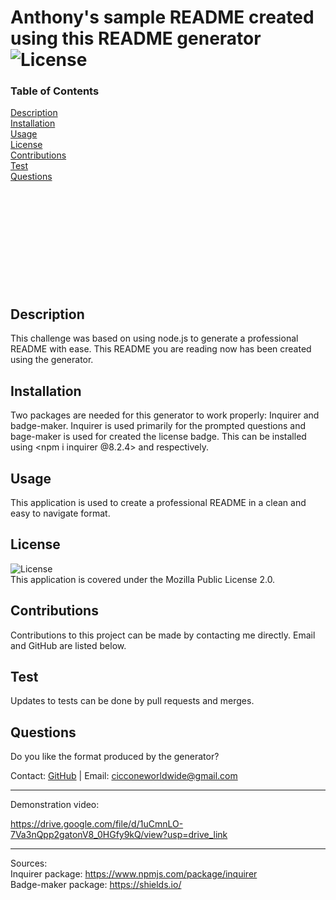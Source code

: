 
  # Anthony's sample README created using this README generator <img alt='License' src='https://img.shields.io/badge/License-Mozilla Public License 2.0-blue.svg'>
  ### Table of Contents
  [Description](#description)
  <br>
  [Installation](#installation)
  <br>
  [Usage](#usage)
  <br>
  [License](#license)
  <br>
  [Contributions](#contributions)
  <br>
  [Test](#test)
  <br>
  [Questions](#questions)
  <br>
  <br>
  <br>
  <br>
  <br>
  <br>
  <br>
  <br>
  <br>
  <br>
  <br>
  ## Description
  This challenge was based on using node.js to generate a professional README with ease. This README you are reading now has been created using the generator.

  ## Installation
  Two packages are needed for this generator to work properly: Inquirer and badge-maker. Inquirer is used primarily for the prompted questions and bage-maker is used for created the license badge. This can be installed using <npm i inquirer @8.2.4> and respectively.

  ## Usage
  This application is used to create a professional README in a clean and easy to navigate format.

  ## License
  <img alt='License' src='https://img.shields.io/badge/License-Mozilla Public License 2.0-blue.svg'>
  <br>
  This application is covered under the Mozilla Public License 2.0. 

  ## Contributions
  Contributions to this project can be made by contacting me directly. Email and GitHub are listed below.

  ## Test
  Updates to tests can be done by pull requests and merges.

  ## Questions
  Do you like the format produced by the generator?

  Contact: [GitHub](https://github.com/AnthonyCiccone90) | Email: cicconeworldwide@gmail.com
  <hr>
Demonstration video:

https://drive.google.com/file/d/1uCmnLO-7Va3nQpp2gatonV8_0HGfy9kQ/view?usp=drive_link  
<hr>

Sources:
<br>
Inquirer package: https://www.npmjs.com/package/inquirer
<br>
Badge-maker package: https://shields.io/
